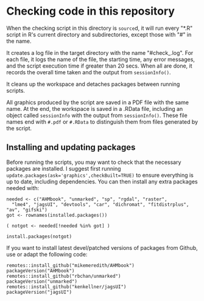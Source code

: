 
# Checking code in this repository

When the checking script in this directory is `source`d, it will run every "*.R" script in R's current directory and subdirectories, except those with "#" in the name.

It creates a log file in the target directory with the name "#check_<date>.log". For each file, it logs the name of the file, the starting time, any error messages, and the script execution time if greater than 20 secs. When all are done, it records the overall time taken and the output from `sessionInfo()`.

It cleans up the workspace and detaches packages between running scripts.

All graphics produced by the script are saved in a PDF file with the same name. At the end, the workspace is saved in a .RData file, including an object called `sessionInfo` with the output from `sessionInfo()`. These file names end with `#.pdf` or `#.RData` to distinguish them from files generated by the script.

## Installing and updating packages

Before running the scripts, you may want to check that the necessary packages are installed. I suggest first running `update.packages(ask='graphics',checkBuilt=TRUE)` to ensure everything is up to date, including dependencies. You can then install any extra packages needed with:
```
needed <- c("AHMbook", "unmarked", "sp", "rgdal", "raster",
  "lme4", "jagsUI", "devtools", "car", "dichromat", "fitdistrplus", "av", "gifski")
got <- rownames(installed.packages())

( notgot <- needed[!needed %in% got] )

install.packages(notgot)
```

If you want to install latest devel/patched versions of packages from Github, use or adapt the following code:
```
remotes::install_github("mikemeredith/AHMbook")
packageVersion("AHMbook")
remotes::install_github("rbchan/unmarked")
packageVersion("unmarked")
remotes::install_github("kenkellner/jagsUI")
packageVersion("jagsUI")
```
